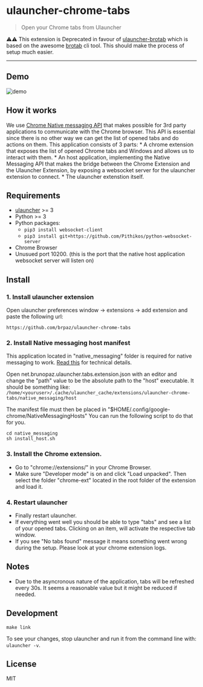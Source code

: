 # ulauncher-chrome-tabs

> Open your Chrome tabs from Ulauncher

⚠️⚠️ This extension is Deprecated in favour of [ulauncher-brotab](https://github.com/balta2ar/brotab/issues?q=is%3Aissue+is%3Aclosed) which is based on the awesome [brotab](https://github.com/balta2ar/brotab) cli tool. This should make the process of setup much easier.

---

## Demo

![demo](demo.gif)

## How it works

We use [Chrome Native messaging API](https://developer.chrome.com/apps/nativeMessaging) that makes possible for 3rd party applications to communicate with the Chrome browser. This API is essential since there is no other way we can get the list of opened tabs and do actions on them.
This application consists of 3 parts:
    * A chrome extension that exposes the list of opened Chrome tabs and Windows and allows us to interact with them.
    * An host application, implementing the Native Messaging API that makes the bridge between the Chrome Extension and the Ulauncher Extension, by exposing a websocket server for the ulauncher extension to connect.
    * The ulauncher extenstion itself.

## Requirements

* [ulauncher](https://ulauncher.io/) >= 3
* Python >= 3
* Python packages:
    * ```pip3 install websocket-client```
    * ```pip3 install git+https://github.com/Pithikos/python-websocket-server```
* Chrome Browser
* Unusued port 10200. (this is the port that the native host application websocket server will listen on)

## Install

### 1. Install ulauncher extension

Open ulauncher preferences window -> extensions -> add extension and paste the following url:

```https://github.com/brpaz/ulauncher-chrome-tabs```

### 2. Install Native messaging host manifest

This application located in "native_messaging" folder is required for native messaging to work. [Read this](https://developer.chrome.com/extensions/nativeMessaging#native-messaging-host) for technical details.

Open net.brunopaz.ulauncher.tabs.extension.json with an editor and change the "path" value to be the absolute path to the "host" executable.
It should be something like: ```/home/<youruser>/.cache/ulauncher_cache/extensions/ulauncher-chrome-tabs/native_messaging/host```

The manifest file must then be placed in "$HOME/.config/google-chrome/NativeMessagingHosts"
You can run the following script to do that for you.

```
cd native_messaging
sh install_host.sh
```

### 3. Install the Chrome extension.

* Go to "chrome://extensions/" in your Chrome Browser.
* Make sure "Developer mode" is on and click "Load unpacked". Then select the folder "chrome-ext" located in the root folder of the extension and load it.

### 4. Restart ulauncher

* Finally restart ulauncher.
* If everything went well you should be able to type "tabs" and see a list of your opened tabs. Clicking on an item, will activate the respective tab window.
* If you see "No tabs found" message it means something went wrong during the setup. Please look at your chrome extension logs.

## Notes

* Due to the asyncronous nature of the application, tabs will be refreshed every 30s. It seems a reasonable value but it might be reduced if needed.

## Development

```
make link
```

To see your changes, stop ulauncher and run it from the command line with: ```ulauncher -v```.

## License

MIT
